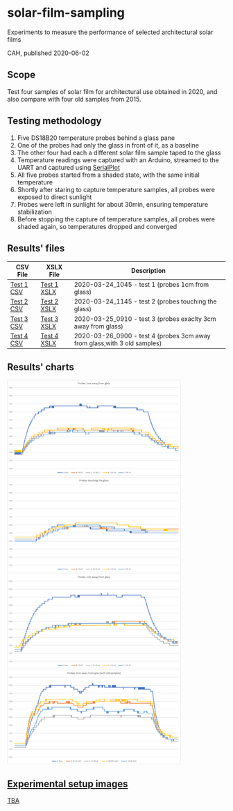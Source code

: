 # solar-film-sampling

Experiments to measure the performance of selected architectural solar films

CAH, published 2020-06-02

## Scope

Test four samples of solar film for architectural use obtained in 2020, and also compare with four old samples from 2015.

## Testing methodology

1. Five DS18B20 temperature probes behind a glass pane
2. One of the probes had only the glass in front of it, as a baseline
3. The other four had each a different solar film sample taped to the glass
4. Temperature readings were captured with an Arduino, streamed to the UART and captured using [SerialPlot](https://hackaday.io/project/5334-serialplot-realtime-plotting-software)
5. All five probes started from a shaded state, with the same initial temperature
6. Shortly after staring to capture temperature samples, all probes were exposed to direct sunlight
7. Probes were left in sunlight for about 30min, ensuring temperature stabilization
8. Before stopping the capture of temperature samples, all probes were shaded again, so temperatures dropped and converged

## Results' files

| CSV File                           | XSLX File                           | Description                                                              |
| ---------------------------------- | ----------------------------------- | ------------------------------------------------------------------------ |
| [Test 1 CSV](resources/test_1.csv) | [Test 1 XSLX](resources/test_1.csv) | 2020-03-24_1045 - test 1 (probes 1cm from glass)                         |
| [Test 2 CSV](resources/test_2.csv) | [Test 2 XSLX](resources/test_2.csv) | 2020-03-24_1145 - test 2 (probes touching the glass)                     |
| [Test 3 CSV](resources/test_3.csv) | [Test 3 XSLX](resources/test_3.csv) | 2020-03-25_0910 - test 3 (probes exaclty 3cm away from glass)            |
| [Test 4 CSV](resources/test_4.csv) | [Test 4 XSLX](resources/test_4.csv) | 2020-03-26_0900 - test 4 (probes 3cm away from glass,with 3 old samples) |

## Results' charts

<a href="https://raw.githubusercontent.com/heckler/solar-film-sampling/master/resources/test_1.png" target="_blank"><img src="resources/test_1.png" alt="test_1" width="400"/>
<a href="https://raw.githubusercontent.com/heckler/solar-film-sampling/master/resources/test_2.png" target="_blank"><img src="resources/test_2.png" alt="test_1" width="400"/>
<a href="https://raw.githubusercontent.com/heckler/solar-film-sampling/master/resources/test_3.png" target="_blank"><img src="resources/test_3.png" alt="test_1" width="400"/>
<a href="https://raw.githubusercontent.com/heckler/solar-film-sampling/master/resources/test_4.png" target="_blank"><img src="resources/test_4.png" alt="test_1" width="400"/>

## Experimental setup images

TBA
